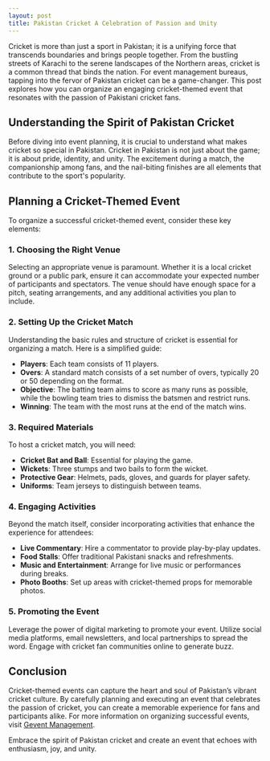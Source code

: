 ```yaml
---
layout: post
title: Pakistan Cricket A Celebration of Passion and Unity
---
```



Cricket is more than just a sport in Pakistan; it is a unifying force that transcends boundaries and brings people together. From the bustling streets of Karachi to the serene landscapes of the Northern areas, cricket is a common thread that binds the nation. For event management bureaus, tapping into the fervor of Pakistan cricket can be a game-changer. This post explores how you can organize an engaging cricket-themed event that resonates with the passion of Pakistani cricket fans.

## Understanding the Spirit of Pakistan Cricket

Before diving into event planning, it is crucial to understand what makes cricket so special in Pakistan. Cricket in Pakistan is not just about the game; it is about pride, identity, and unity. The excitement during a match, the companionship among fans, and the nail-biting finishes are all elements that contribute to the sport's popularity.

## Planning a Cricket-Themed Event

To organize a successful cricket-themed event, consider these key elements:

### 1. Choosing the Right Venue

Selecting an appropriate venue is paramount. Whether it is a local cricket ground or a public park, ensure it can accommodate your expected number of participants and spectators. The venue should have enough space for a pitch, seating arrangements, and any additional activities you plan to include.

### 2. Setting Up the Cricket Match

Understanding the basic rules and structure of cricket is essential for organizing a match. Here is a simplified guide:

- **Players**: Each team consists of 11 players.
- **Overs**: A standard match consists of a set number of overs, typically 20 or 50 depending on the format.
- **Objective**: The batting team aims to score as many runs as possible, while the bowling team tries to dismiss the batsmen and restrict runs.
- **Winning**: The team with the most runs at the end of the match wins.

### 3. Required Materials

To host a cricket match, you will need:

- **Cricket Bat and Ball**: Essential for playing the game.
- **Wickets**: Three stumps and two bails to form the wicket.
- **Protective Gear**: Helmets, pads, gloves, and guards for player safety.
- **Uniforms**: Team jerseys to distinguish between teams.

### 4. Engaging Activities

Beyond the match itself, consider incorporating activities that enhance the experience for attendees:

- **Live Commentary**: Hire a commentator to provide play-by-play updates.
- **Food Stalls**: Offer traditional Pakistani snacks and refreshments.
- **Music and Entertainment**: Arrange for live music or performances during breaks.
- **Photo Booths**: Set up areas with cricket-themed props for memorable photos.

### 5. Promoting the Event

Leverage the power of digital marketing to promote your event. Utilize social media platforms, email newsletters, and local partnerships to spread the word. Engage with cricket fan communities online to generate buzz.

## Conclusion

Cricket-themed events can capture the heart and soul of Pakistan’s vibrant cricket culture. By carefully planning and executing an event that celebrates the passion of cricket, you can create a memorable experience for fans and participants alike. For more information on organizing successful events, visit [Gevent Management](https://geventm.com/).

Embrace the spirit of Pakistan cricket and create an event that echoes with enthusiasm, joy, and unity.